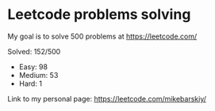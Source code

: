 # Leetcode problems solving
My goal is to solve 500 problems at https://leetcode.com/

Solved: 152/500

- Easy: 98
- Medium: 53
- Hard: 1

Link to my personal page:
https://leetcode.com/mikebarskiy/
